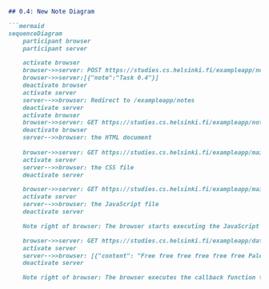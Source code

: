 ```markdown
## 0.4: New Note Diagram

```mermaid
sequenceDiagram
    participant browser
    participant server

    activate browser
    browser->>server: POST https://studies.cs.helsinki.fi/exampleapp/new_note
    browser->>server:[{"note":"Task 0.4"}]
    deactivate browser
    activate server
    server-->>browser: Redirect to /exampleapp/notes
    deactivate server
    activate browser
    browser->>server: GET https://studies.cs.helsinki.fi/exampleapp/notes
    deactivate browser
    server-->>browser: the HTML document
    
    browser->>server: GET https://studies.cs.helsinki.fi/exampleapp/main.css
    activate server
    server-->>browser: the CSS file
    deactivate server

    browser->>server: GET https://studies.cs.helsinki.fi/exampleapp/main.js
    activate server
    server-->>browser: the JavaScript file
    deactivate server

    Note right of browser: The browser starts executing the JavaScript code that fetches the JSON from the server

    browser->>server: GET https://studies.cs.helsinki.fi/exampleapp/data.json
    activate server
    server-->>browser: [{"content": "Free free free free free free Palestine!","date": "2025-04-15T04:38:10.295Z"}, ... ]
    deactivate server

    Note right of browser: The browser executes the callback function that renders the notes
```